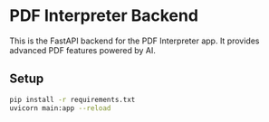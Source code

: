 # PDF Interpreter Backend

This is the FastAPI backend for the PDF Interpreter app. It provides advanced PDF features powered by AI.

## Setup

```bash
pip install -r requirements.txt
uvicorn main:app --reload
``` 